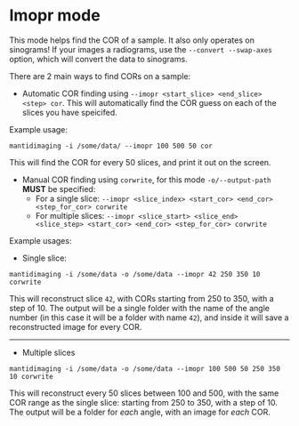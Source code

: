 # Imopr mode

This mode helps find the COR of a sample. It also only operates on sinograms! If your images a radiograms, use the `--convert --swap-axes` option, which will convert the data to sinograms.

There are 2 main ways to find CORs on a sample:

- Automatic COR finding using `--imopr <start_slice> <end_slice> <step> cor`. This will automatically find the COR guess on each of the slices you have speicifed.

Example usage:

`mantidimaging -i /some/data/ --imopr 100 500 50 cor`

This will find the COR for every 50 slices, and print it out on the screen.

- Manual COR finding using `corwrite`, for this mode `-o/--output-path` **MUST** be specified:
  - For a single slice: `--imopr <slice_index> <start_cor> <end_cor> <step_for_cor> corwrite`
  - For multiple slices: `--imopr <slice_start> <slice_end> <slice_step> <start_cor> <end_cor> <step_for_cor> corwrite`

Example usages:

- Single slice:

`mantidimaging -i /some/data -o /some/data --imopr 42 250 350 10 corwrite`

This will reconstruct slice `42`, with CORs starting from 250 to 350, with a step of 10. The output will be a single folder with the name of the angle number (in this case it will be a folder with name `42`), and inside it will save a reconstructed image for every COR.

---

- Multiple slices

`mantidimaging -i /some/data -o /some/data --imopr 100 500 50 250 350 10 corwrite`

This will reconstruct every 50 slices between 100 and 500, with the same COR range as the single slice: starting from 250 to 350, with a step of 10. The output will be a folder for _each_ angle, with an image for _each_ COR.